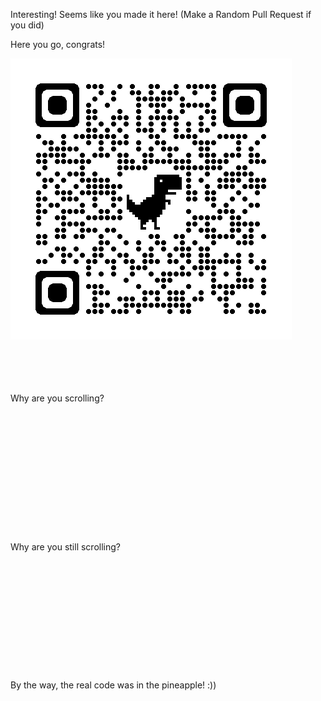 Interesting! Seems like you made it here!
(Make a Random Pull Request if you did)

Here you go, congrats!


![A QR Code](congrats.png "Congrats")


\
\
\
\
Why are you scrolling?
\
\
\
\
\
\
\
\
\
\
\
\
\
\
Why are you still scrolling?
\
\
\
\
\
\
\
\
\
\
\
\
\
By the way, the real code was in the pineapple! :))
